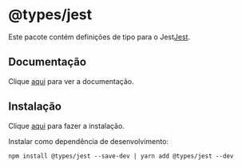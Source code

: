 # @types/jest

Este pacote contém definições de tipo para o Jest[Jest](jest.md).

## Documentação

Clique [aqui](https://github.com/DefinitelyTyped/DefinitelyTyped) para ver a documentação.

## Instalação

Clique [aqui](https://www.npmjs.com/package/@types/jest) para fazer a instalação.

Instalar como dependência de desenvolvimento:

```
npm install @types/jest --save-dev | yarn add @types/jest --dev
```